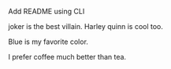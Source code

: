 Add README using CLI

joker is the best villain.
Harley quinn is cool too.

Blue is my favorite color.

I prefer coffee much better than tea.

